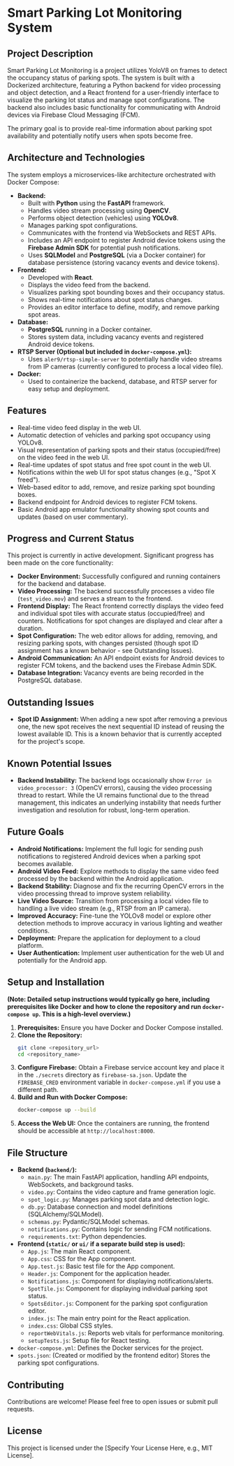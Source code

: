 # Smart Parking Lot Monitoring System

## Project Description

Smart Parking Lot Monitoring is a project utilizes YoloV8 on frames to detect the occupancy status of parking spots. The system is built with a Dockerized architecture, featuring a Python backend for video processing and object detection, and a React frontend for a user-friendly interface to visualize the parking lot status and manage spot configurations. The backend also includes basic functionality for communicating with Android devices via Firebase Cloud Messaging (FCM).

The primary goal is to provide real-time information about parking spot availability and potentially notify users when spots become free.

## Architecture and Technologies

The system employs a microservices-like architecture orchestrated with Docker Compose:

* **Backend:**
    * Built with **Python** using the **FastAPI** framework.
    * Handles video stream processing using **OpenCV**.
    * Performs object detection (vehicles) using **YOLOv8**.
    * Manages parking spot configurations.
    * Communicates with the frontend via WebSockets and REST APIs.
    * Includes an API endpoint to register Android device tokens using the **Firebase Admin SDK** for potential push notifications.
    * Uses **SQLModel** and **PostgreSQL** (via a Docker container) for database persistence (storing vacancy events and device tokens).
* **Frontend:**
    * Developed with **React**.
    * Displays the video feed from the backend.
    * Visualizes parking spot bounding boxes and their occupancy status.
    * Shows real-time notifications about spot status changes.
    * Provides an editor interface to define, modify, and remove parking spot areas.
* **Database:**
    * **PostgreSQL** running in a Docker container.
    * Stores system data, including vacancy events and registered Android device tokens.
* **RTSP Server (Optional but included in `docker-compose.yml`):**
    * Uses `aler9/rtsp-simple-server` to potentially handle video streams from IP cameras (currently configured to process a local video file).
* **Docker:**
    * Used to containerize the backend, database, and RTSP server for easy setup and deployment.

## Features

* Real-time video feed display in the web UI.
* Automatic detection of vehicles and parking spot occupancy using YOLOv8.
* Visual representation of parking spots and their status (occupied/free) on the video feed in the web UI.
* Real-time updates of spot status and free spot count in the web UI.
* Notifications within the web UI for spot status changes (e.g., "Spot X freed").
* Web-based editor to add, remove, and resize parking spot bounding boxes.
* Backend endpoint for Android devices to register FCM tokens.
* Basic Android app emulator functionality showing spot counts and updates (based on user commentary).

## Progress and Current Status

This project is currently in active development. Significant progress has been made on the core functionality:

* **Docker Environment:** Successfully configured and running containers for the backend and database.
* **Video Processing:** The backend successfully processes a video file (`test_video.mov`) and serves a stream to the frontend.
* **Frontend Display:** The React frontend correctly displays the video feed and individual spot tiles with accurate status (occupied/free) and counters. Notifications for spot changes are displayed and clear after a duration.
* **Spot Configuration:** The web editor allows for adding, removing, and resizing parking spots, with changes persisted (though spot ID assignment has a known behavior - see Outstanding Issues).
* **Android Communication:** An API endpoint exists for Android devices to register FCM tokens, and the backend uses the Firebase Admin SDK.
* **Database Integration:** Vacancy events are being recorded in the PostgreSQL database.

## Outstanding Issues

* **Spot ID Assignment:** When adding a new spot after removing a previous one, the new spot receives the next sequential ID instead of reusing the lowest available ID. This is a known behavior that is currently accepted for the project's scope.

## Known Potential Issues

* **Backend Instability:** The backend logs occasionally show `Error in video_processor: 3` (OpenCV errors), causing the video processing thread to restart. While the UI remains functional due to the thread management, this indicates an underlying instability that needs further investigation and resolution for robust, long-term operation.

## Future Goals

* **Android Notifications:** Implement the full logic for sending push notifications to registered Android devices when a parking spot becomes available.
* **Android Video Feed:** Explore methods to display the same video feed processed by the backend within the Android application.
* **Backend Stability:** Diagnose and fix the recurring OpenCV errors in the video processing thread to improve system reliability.
* **Live Video Source:** Transition from processing a local video file to handling a live video stream (e.g., RTSP from an IP camera).
* **Improved Accuracy:** Fine-tune the YOLOv8 model or explore other detection methods to improve accuracy in various lighting and weather conditions.
* **Deployment:** Prepare the application for deployment to a cloud platform.
* **User Authentication:** Implement user authentication for the web UI and potentially for the Android app.

## Setup and Installation

**(Note: Detailed setup instructions would typically go here, including prerequisites like Docker and how to clone the repository and run `docker-compose up`. This is a high-level overview.)**

1.  **Prerequisites:** Ensure you have Docker and Docker Compose installed.
2.  **Clone the Repository:**
    ```bash
    git clone <repository_url>
    cd <repository_name>
    ```
3.  **Configure Firebase:** Obtain a Firebase service account key and place it in the `./secrets` directory as `firebase-sa.json`. Update the `FIREBASE_CRED` environment variable in `docker-compose.yml` if you use a different path.
4.  **Build and Run with Docker Compose:**
    ```bash
    docker-compose up --build
    ```
5.  **Access the Web UI:** Once the containers are running, the frontend should be accessible at `http://localhost:8000`.

## File Structure

* **Backend (`backend/`):**
    * `main.py`: The main FastAPI application, handling API endpoints, WebSockets, and background tasks.
    * `video.py`: Contains the video capture and frame generation logic.
    * `spot_logic.py`: Manages parking spot data and detection logic.
    * `db.py`: Database connection and model definitions (SQLAlchemy/SQLModel).
    * `schemas.py`: Pydantic/SQLModel schemas.
    * `notifications.py`: Contains logic for sending FCM notifications.
    * `requirements.txt`: Python dependencies.
* **Frontend (`static/` or `ui/` if a separate build step is used):**
    * `App.js`: The main React component.
    * `App.css`: CSS for the App component.
    * `App.test.js`: Basic test file for the App component.
    * `Header.js`: Component for the application header.
    * `Notifications.js`: Component for displaying notifications/alerts.
    * `SpotTile.js`: Component for displaying individual parking spot status.
    * `SpotsEditor.js`: Component for the parking spot configuration editor.
    * `index.js`: The main entry point for the React application.
    * `index.css`: Global CSS styles.
    * `reportWebVitals.js`: Reports web vitals for performance monitoring.
    * `setupTests.js`: Setup file for React testing.
* `docker-compose.yml`: Defines the Docker services for the project.
* `spots.json`: (Created or modified by the frontend editor) Stores the parking spot configurations.

## Contributing

Contributions are welcome! Please feel free to open issues or submit pull requests.

## License

This project is licensed under the [Specify Your License Here, e.g., MIT License].
